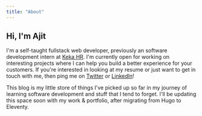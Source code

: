 ```yaml
---
title: "About"
---
```


## Hi, I'm Ajit

I'm a self-taught fullstack web developer, previously an software development intern at [Keka HR](https://www.keka.com). I'm currently open for working on interesting projects where I can help you build a better experience for your customers. If you're interested in looking at my resume or just want to get in touch with me, then ping me on [Twitter](https://twitter.com/AjitZero) or [LinkedIn](https://linkedin.com/in/AjitZero)!

This blog is my little store of things I've picked up so far in my journey of learning software development and stuff that I tend to forget. I'll be updating this space soon with my work & portfolio, after migrating from Hugo to Eleventy.
